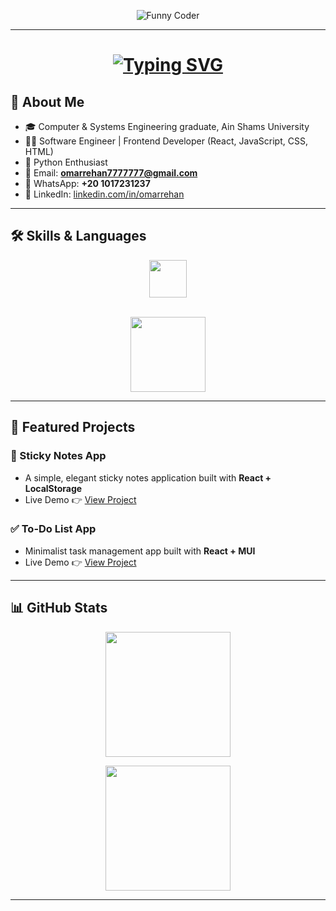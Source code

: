 <p align="center">
  <img src="https://i.imgur.com/hNGvhn6.gif" alt="Funny Coder" />
</p>

---

<h1 align="center">
  <a href="https://git.io/typing-svg">
    <img src="https://readme-typing-svg.herokuapp.com?font=Fira+Code&size=30&pause=1000&color=36BCF7&center=true&vCenter=true&width=600&lines=Welcome+to+Omar+Rehan's+Profile!;" alt="Typing SVG" />
  </a>
</h1>

## 🚀 About Me
- 🎓 Computer & Systems Engineering graduate, Ain Shams University  
- 🧑‍💻 Software Engineer | Frontend Developer (React, JavaScript, CSS, HTML)  
- 🐍 Python Enthusiast  
- 📧 Email: **omarrehan7777777@gmail.com**  
- 📱 WhatsApp: **+20 1017231237**  
- 🔗 LinkedIn: [linkedin.com/in/omarrehan](https://www.linkedin.com/in/omarrehan/)  

---

## 🛠️ Skills & Languages
<p align="center">
  <img src="https://skillicons.dev/icons?i=html,css,js,nodejs,react,sass,tailwind,python,mongodb" height="60" />
  <br></br>
 <p align="center">
  <img src="https://github-readme-stats.vercel.app/api/top-langs/?username=OmarRehan777&layout=compact&theme=tokyonight&langs_count=8&card_width=920&text_bold=true" height="120"/>
</p>

</p>

---

## 🌟 Featured Projects

### 📝 Sticky Notes App
- A simple, elegant sticky notes application built with **React + LocalStorage**  
- Live Demo 👉 [View Project](https://github.com/OmarRehan777/StickyNotesApp)  

### ✅ To-Do List App
- Minimalist task management app built with **React + MUI**  
- Live Demo 👉 [View Project](https://github.com/OmarRehan777/TODO_LIST)  

---

## 📊 GitHub Stats
<p align="center">
  <img src="https://github-readme-stats.vercel.app/api?username=OmarRehan777&show_icons=true&theme=tokyonight" height="200" />
</p>

<p align="center">
  <img src="https://github-readme-streak-stats.herokuapp.com/?user=OmarRehan777&theme=tokyonight" height="200" />
</p>

---
